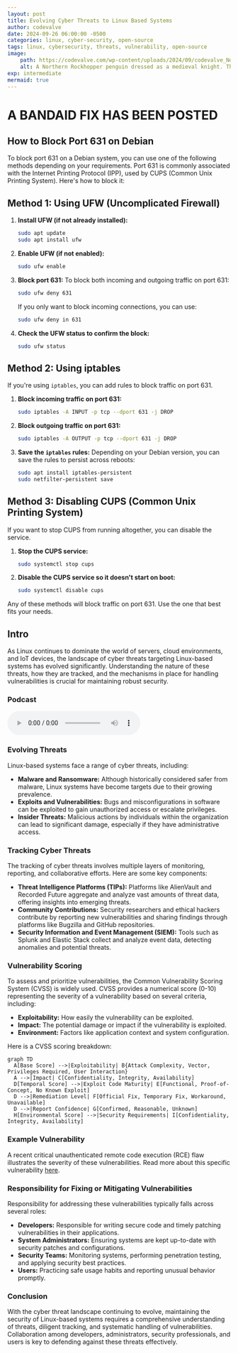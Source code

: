 ```yaml
---
layout: post
title: Evolving Cyber Threats to Linux Based Systems
author: codevalve
date: 2024-09-26 06:00:00 -0500
categories: linux, cyber-security, open-source
tags: linux, cybersecurity, threats, vulnerability, open-source
image: 
    path: https://codevalve.com/wp-content/uploads/2024/09/codevalve_Northern_Rock_Hopper_Penguin_as_a_medieval_knight_h_08529ed3-63ac-49d1-b5e6-619b79be969f_1.png
    alt: A Northern Rockhopper penguin dressed as a medieval knight. The penguin wears a suit of armor, complete with a helmet featuring a plume resembling the penguin's natural feathered crest. The image is a playful mix of wildlife and medieval elements.
exp: intermediate
mermaid: true
---
```


# A BANDAID FIX HAS BEEN POSTED

## How to Block Port 631 on Debian

To block port 631 on a Debian system, you can use one of the following methods depending on your requirements. Port 631 is commonly associated with the Internet Printing Protocol (IPP), used by CUPS (Common Unix Printing System). Here's how to block it:

## Method 1: Using UFW (Uncomplicated Firewall)

1. **Install UFW (if not already installed):**

   ```bash
   sudo apt update  
   sudo apt install ufw  
   ```

2. **Enable UFW (if not enabled):**

   ```bash
   sudo ufw enable  
   ```

3. **Block port 631:** To block both incoming and outgoing traffic on port 631:

   ```bash
   sudo ufw deny 631  
   ```

   If you only want to block incoming connections, you can use:

   ```bash
   sudo ufw deny in 631  
   ```

4. **Check the UFW status to confirm the block:**

   ```bash
   sudo ufw status  
   ```

## Method 2: Using iptables

If you're using `iptables`, you can add rules to block traffic on port 631.

1. **Block incoming traffic on port 631:**

   ```bash
   sudo iptables -A INPUT -p tcp --dport 631 -j DROP  
   ```

2. **Block outgoing traffic on port 631:**

   ```bash
   sudo iptables -A OUTPUT -p tcp --dport 631 -j DROP  
   ```

3. **Save the `iptables` rules:** Depending on your Debian version, you can save the rules to persist across reboots:

   ```bash
   sudo apt install iptables-persistent  
   sudo netfilter-persistent save  
   ```

## Method 3: Disabling CUPS (Common Unix Printing System)

If you want to stop CUPS from running altogether, you can disable the service.

1. **Stop the CUPS service:**

   ```bash
   sudo systemctl stop cups  
   ```

2. **Disable the CUPS service so it doesn't start on boot:**

   ```bash
   sudo systemctl disable cups  
   ```

Any of these methods will block traffic on port 631. Use the one that best fits your needs.


## Intro

As Linux continues to dominate the world of servers, cloud environments, and IoT devices, the landscape of cyber threats targeting Linux-based systems has evolved significantly. Understanding the nature of these threats, how they are tracked, and the mechanisms in place for handling vulnerabilities is crucial for maintaining robust security.

### Podcast

<audio ref='podcast' src="https://codevalve.com/wp-content/uploads/2024/09/Evolving-Cyber-Threats-to-Linux-Based-Systems.mp3" controls></audio>

### Evolving Threats

Linux-based systems face a range of cyber threats, including:

- **Malware and Ransomware:** Although historically considered safer from malware, Linux systems have become targets due to their growing prevalence.
- **Exploits and Vulnerabilities:** Bugs and misconfigurations in software can be exploited to gain unauthorized access or escalate privileges.
- **Insider Threats:** Malicious actions by individuals within the organization can lead to significant damage, especially if they have administrative access.

### Tracking Cyber Threats

The tracking of cyber threats involves multiple layers of monitoring, reporting, and collaborative efforts. Here are some key components:

- **Threat Intelligence Platforms (TIPs):** Platforms like AlienVault and Recorded Future aggregate and analyze vast amounts of threat data, offering insights into emerging threats.
- **Community Contributions:** Security researchers and ethical hackers contribute by reporting new vulnerabilities and sharing findings through platforms like Bugzilla and GitHub repositories.
- **Security Information and Event Management (SIEM):** Tools such as Splunk and Elastic Stack collect and analyze event data, detecting anomalies and potential threats.

### Vulnerability Scoring

To assess and prioritize vulnerabilities, the Common Vulnerability Scoring System (CVSS) is widely used. CVSS provides a numerical score (0-10) representing the severity of a vulnerability based on several criteria, including:

- **Exploitability:** How easily the vulnerability can be exploited.
- **Impact:** The potential damage or impact if the vulnerability is exploited.
- **Environment:** Factors like application context and system configuration.

Here is a CVSS scoring breakdown:

```mermaid
graph TD
  A[Base Score] -->|Exploitability| B{Attack Complexity, Vector, Privileges Required, User Interaction}
  A -->|Impact| C[Confidentiality, Integrity, Availability]
  D[Temporal Score] -->|Exploit Code Maturity| E[Functional, Proof-of-Concept, No Known Exploit]
  D -->|Remediation Level| F[Official Fix, Temporary Fix, Workaround, Unavailable]
  D -->|Report Confidence| G[Confirmed, Reasonable, Unknown]
  H[Environmental Score] -->|Security Requirements| I[Confidentiality, Integrity, Availability]
```

### Example Vulnerability

A recent critical unauthenticated remote code execution (RCE) flaw illustrates the severity of these vulnerabilities. Read more about this specific vulnerability [here](https://cybersecuritynews.com/critical-unauthenticated-rce-flaw/).

### Responsibility for Fixing or Mitigating Vulnerabilities

Responsibility for addressing these vulnerabilities typically falls across several roles:

- **Developers:** Responsible for writing secure code and timely patching vulnerabilities in their applications.
- **System Administrators:** Ensuring systems are kept up-to-date with security patches and configurations.
- **Security Teams:** Monitoring systems, performing penetration testing, and applying security best practices.
- **Users:** Practicing safe usage habits and reporting unusual behavior promptly.

### Conclusion

With the cyber threat landscape continuing to evolve, maintaining the security of Linux-based systems requires a comprehensive understanding of threats, diligent tracking, and systematic handling of vulnerabilities. Collaboration among developers, administrators, security professionals, and users is key to defending against these threats effectively.